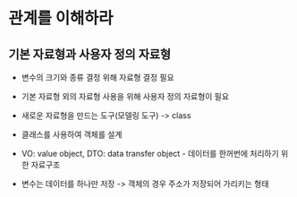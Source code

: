 # 관계를 이해하라
## 기본 자료형과 사용자 정의 자료형

- 변수의 크기와 종류 결정 위해 자료형 결정 필요
- 기본 자료형 외의 자료형 사용을 위해 사용자 정의 자료형이 필요

- 새로운 자료형을 만드는 도구(모델링 도구) -> class
- 클래스를 사용하여 객체를 설계
- VO: value object, DTO: data transfer object - 데이터를 한꺼번에 처리하기 위한 자료구조
- 변수는 데이터를 하나만 저장 -> 객체의 경우 주소가 저장되어 가리키는 형태